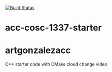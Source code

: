 [![Build Status](https://travis-ci.org/acc-cosc-1337-spring-2020/acc-cosc-1337-spring-2020-artgonzalezacc.svg?branch=master)](https://travis-ci.org/acc-cosc-1337-spring-2020/acc-cosc-1337-spring-2020-artgonzalezacc)

# acc-cosc-1337-starter
# artgonzalezacc
C++ starter code with CMake 
cloud change
video
